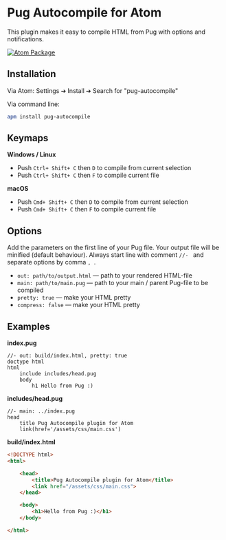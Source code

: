 
# Pug Autocompile for Atom

This plugin makes it easy to compile HTML from Pug with options and notifications.

[![Atom Package](https://img.shields.io/apm/dm/pug-autocompile.svg?style=flat-square)](https://atom.io/packages/pug-autocompile)

## Installation

Via Atom: Settings ➔ Install ➔ Search for "pug-autocompile"

Via command line:

```sh
apm install pug-autocompile
```

## Keymaps

**Windows / Linux**

- Push `Ctrl+ Shift+ C` then `D` to compile from current selection
- Push `Ctrl+ Shift+ C` then `F` to compile current file

**macOS**

- Push `Cmd+ Shift+ C` then `D` to compile from current selection
- Push `Cmd+ Shift+ C` then `F` to compile current file

## Options

Add the parameters on the first line of your Pug file.
Your output file will be minified (default behaviour).
Always start line with comment `//- ` and separate options by comma `, `.

- `out: path/to/output.html` — path to your rendered HTML-file
- `main: path/to/main.pug` — path to your main / parent Pug-file to be compiled
- `pretty: true` — make your HTML pretty
- `compress: false` — make your HTML pretty

## Examples

**index.pug**

```
//- out: build/index.html, pretty: true
doctype html
html
    include includes/head.pug
    body
        h1 Hello from Pug :)
```

**includes/head.pug**

```
//- main: ../index.pug
head
    title Pug Autocompile plugin for Atom
    link(href='/assets/css/main.css')
```

**build/index.html**

```html
<!DOCTYPE html>
<html>

    <head>
        <title>Pug Autocompile plugin for Atom</title>
        <link href="/assets/css/main.css">
    </head>

    <body>
        <h1>Hello from Pug :)</h1>
    </body>

</html>
```
